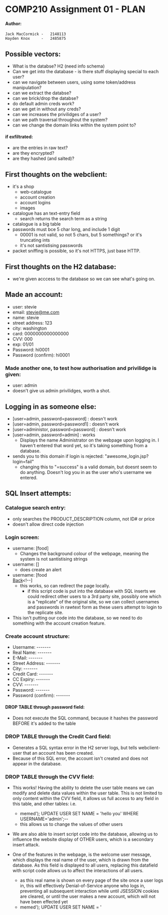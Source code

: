 # COMP210 Assignment 01 - PLAN
#### Author:
    Jack MacCormick -   2148113
    Hayden Knox     -   2485875

## Possible vectors:
- What is the databse? H2 (need info schema)
- Can we get into the database - is there stuff displaying special to each user?
- can we navigate between users, using some token/address manipulation?
- can we extract the databse?
- can we brick/drop the databse?
- do default admin creds work?
- can we get in without any creds?
- can we increases the privilidges of a user?
- can we path traversal throughout the system?
- can we change the domain links within the system point to?

#### if exfiltrated:
- are the entries in raw text?
- are they encrypted?
- are they hashed (and salted)?

## First thoughts on the webclient:
- it's a shop
    + web-catalogue
    + account creation
    + account logins
    + images
- catalogue has an text-entry field
    + search returns the search term as a string
- catalogue is a big table
- passwords must bce 5 char long, and include 1 digit 
    + 00001 is not valid, so not 5 chars, but 5 somethings? or it's truncating ints
    + it's not santistising passwords
- packet sniffing is possible, so it's not HTTPS, just base HTTP.

## First thoughts on the H2 database:
- we're given acccess to the database so we can see what's going on.

## Made an account:
- user:                 stevie
- email:                stevie@me.com
- name:                 stevie
- street address:       123
- city:                 washington
- card:                 0000000000000000
- CVV:                  000
- exp:                  01/01
- Password:             hi0001
- Password (confirm):   hi0001

### Made another one, to test how authorisation and privilidge is given:
- user:             admin
- doesn't give us admin privilidges, worth a shot.

## Logging in as someone else:
- [user=admin, password=password]       :   doesn't work
- [user=admin, password=password1]      :   doesn't work
- [user=administor, password=password]  :   doesn't work
- [user=admin, password=admin]          :   works
    + Displays the name Administrator on the webpage upon logging in. I haven't entered that word yet, so it's taking something from a database.
- sends you to this domain if login is rejected: "awesome_login.jsp?login=fail"
    + changing this to "=success" is a valid domain, but doesnt seem to do anything. Doesn't log you in as the user who's username we entered. 

## SQL Insert attempts:

### Catalogue search entry:
- only searches the PRODUCT_DESCRIPTION column, not ID# or price
- doesn't allow direct code injection

### Login screen:
- username: [food<script>document.body.style.backgroundColor='#FF0000'</script>] 
    + Changes the background colour of the webpage, meaning the system is not santistising strings
- username: [<script>alert(document.cookie)</script>] 
    + does create an alert
- username: [food<br/><a href="https://i.chzbgr.com/maxW500/4554986496/hF3327748/">Back</a><!--]
    + this works, so can redirect the page locally. 
        * if this script code is put into the database with SQL inserts we could redirect other users to a 3rd party site, possibly one which is a "replicate" of the original site, so we can collect usernames and passwords in rawtext form as these users attempt to login to the replicate site.
- This isn't putting our code into the database, so we need to do something with the account creation feature.

### Create account structure:
- Username:             -------
- Real Name:            -------
- E-Mail:               -------
- Street Address:       -------
- City:                 -------
- Credit Card:          -------
- CC Expiry:            -------
- CVV:                  -------
- Password:             -------
- Password (confirm):   -------

#### DROP TABLE through password field:
- Does not execute the SQL command, because it hashes the password BEFORE it's added to the table

### DROP TABLE through the Credit Card field:
- Generates a SQL syntax error in the H2 server logs, but tells webclient-user that an account has been created. 
- Because of this SQL error, the account isn't created and does not appear in the database.

### DROP TABLE through the CVV field:
- This works! Having the ability to delete the user table means we can modify and delete data values within the user table. This is not limited to only content within the CVV field, it allows us full access to any field in this table, and other tables: i.e.
    + memed');   UPDATE USER SET NAME = 'hello you' WHERE USERNAME='admin';--
    + this allows us to change the values of other users
- We are also able to insert script code into the database, allowing us to influence the website display of OTHER users, which is a secondary insert attack.
- One of the features in the webpage, is the welcome user message, which displays the real name of the user, which is drawn from the database. As this field is displayed to all users, replacing this datafield with script code allows us to affect the interactions of all users. 
    + as this real name is shown on every page of the site once a user logs in, this will effectively Denial-of-Service anyone who logs in, preventing all subsequent interaction while until JSESSION cookies are cleared, or until the user makes a new account, which will not have been effected yet 
    + memed');  UPDATE USER SET NAME = '<script>alert("Session timed out.  Please log in to continue.");window.location="https://www.youtube.com/watch?v=dQw4w9WgXcQ"</script>' ;--

- As this insert allows us to modify other tables, we can preforma a DoS attack, preventing interactions, even for someone who has not logged in:
    + by modifying a field within the catalogue table, we can prevent users from being able to view the catalogue of the webstore:
    + memed');   UPDATE PRODUCT SET DESCRIPTION  = '<script>alert("Session timed out.  Please log in to continue.");window.location="https://www.youtube.com/watch?v=dQw4w9WgXcQ"</script>';--    
- Further, we can also allows set values within the catalogue, i.e. STOCK and PRICE. This allows us to affect users, even if we don't wish to totally prevent access to the webstore.

## Packet sniffing:
- With the use of a packet sniffer, we can see the sent login details and account creation fields, including the raw and hashed password of a user. This allows us to see what the length of the hashed password is.
    + we known that "admin" maps to "21232f297a57a5a743894a0e4a801fc3"
    + 32 long hash
    + if we can find a 32 bit long hexidecimal hashing algorithm which matches admin to the above hash, we will know which one they use to secure the stored passwords.
        * using linux tools; [echo -n 'admin' | md5sum] returns "21232f297a57a5a743894a0e4a801fc3"
        * from this match, we know the hashing algorithm is md5
    + using a rainbow table (for md5), we could scan over the database for known hashed versions of dictionary terms and commonly used passwords, allowing us to identify any passwords in the database which are also in the rainbow table. From this, we would have user's passwords, and their email from their account info, giving us access to their account, and potentially giving us access to 3rd party sites using the same creditials.




## WORK SPACE

- Script execution means we should theoretically be able to exfil any table within the database to an external site, upon anyone querying the database where that script lies.
    + step 1: create a script which would write out the desired table to an external site
    + step 2: create an SQL insert line which sets a specific USER's name to the webscript as described in step 1. Using a where clause ensures we don't override the data we want to exfil; 
        + script: any text');   UPDATE USER SET NAME = '_exfil script here_' WHERE USERNAME='hackerman';--
    + step 3: create a new user account, entering the SQL script in the CVV field
    + step 4: login as this newly created user, causing the website to attempt to display the user's name, which instead is our script, which will then be executed. 
